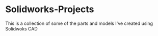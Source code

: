 # Solidworks-Projects

This is a collection of some of the parts and models I've created using Solidwoks CAD

